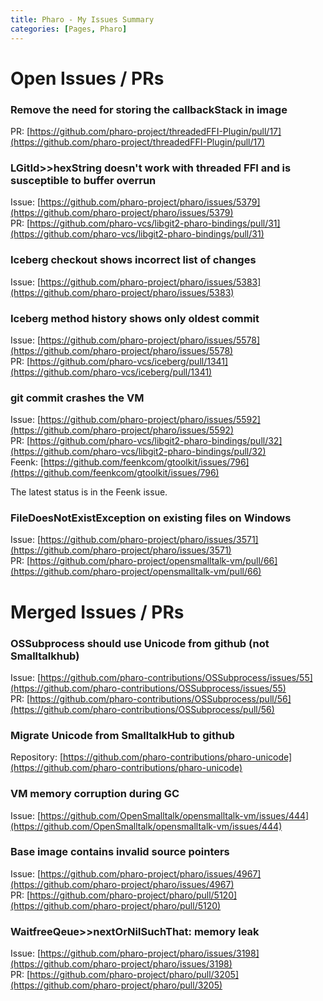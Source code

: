 ```yaml
---
title: Pharo - My Issues Summary
categories: [Pages, Pharo]
---
```


# Open Issues / PRs


### Remove the need for storing the callbackStack in image

PR: [https://github.com/pharo-project/threadedFFI-Plugin/pull/17](https://github.com/pharo-project/threadedFFI-Plugin/pull/17)


### LGitId>>hexString doesn't work with threaded FFI and is susceptible to buffer overrun

Issue: [https://github.com/pharo-project/pharo/issues/5379](https://github.com/pharo-project/pharo/issues/5379)  
PR: [https://github.com/pharo-vcs/libgit2-pharo-bindings/pull/31](https://github.com/pharo-vcs/libgit2-pharo-bindings/pull/31)


### Iceberg checkout shows incorrect list of changes

Issue: [https://github.com/pharo-project/pharo/issues/5383](https://github.com/pharo-project/pharo/issues/5383)


### Iceberg method history shows only oldest commit

Issue: [https://github.com/pharo-project/pharo/issues/5578](https://github.com/pharo-project/pharo/issues/5578)  
PR: [https://github.com/pharo-vcs/iceberg/pull/1341](https://github.com/pharo-vcs/iceberg/pull/1341)


### git commit crashes the VM

Issue: [https://github.com/pharo-project/pharo/issues/5592](https://github.com/pharo-project/pharo/issues/5592)  
PR: [https://github.com/pharo-vcs/libgit2-pharo-bindings/pull/32](https://github.com/pharo-vcs/libgit2-pharo-bindings/pull/32)  
Feenk: [https://github.com/feenkcom/gtoolkit/issues/796](https://github.com/feenkcom/gtoolkit/issues/796)

The latest status is in the Feenk issue.


### FileDoesNotExistException on existing files on Windows

Issue: [https://github.com/pharo-project/pharo/issues/3571](https://github.com/pharo-project/pharo/issues/3571)  
PR: [https://github.com/pharo-project/opensmalltalk-vm/pull/66](https://github.com/pharo-project/opensmalltalk-vm/pull/66)



# Merged Issues / PRs

### OSSubprocess should use Unicode from github (not Smalltalkhub)

Issue: [https://github.com/pharo-contributions/OSSubprocess/issues/55](https://github.com/pharo-contributions/OSSubprocess/issues/55)  
PR: [https://github.com/pharo-contributions/OSSubprocess/pull/56](https://github.com/pharo-contributions/OSSubprocess/pull/56)


### Migrate Unicode from SmalltalkHub to github

Repository: [https://github.com/pharo-contributions/pharo-unicode](https://github.com/pharo-contributions/pharo-unicode)


### VM memory corruption during GC

Issue: [https://github.com/OpenSmalltalk/opensmalltalk-vm/issues/444](https://github.com/OpenSmalltalk/opensmalltalk-vm/issues/444)


### Base image contains invalid source pointers

Issue: [https://github.com/pharo-project/pharo/issues/4967](https://github.com/pharo-project/pharo/issues/4967)  
PR: [https://github.com/pharo-project/pharo/pull/5120](https://github.com/pharo-project/pharo/pull/5120)


### WaitfreeQeue>>nextOrNilSuchThat: memory leak

Issue: [https://github.com/pharo-project/pharo/issues/3198](https://github.com/pharo-project/pharo/issues/3198)  
PR: [https://github.com/pharo-project/pharo/pull/3205](https://github.com/pharo-project/pharo/pull/3205)
